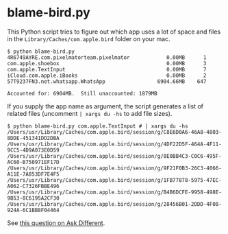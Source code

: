 # blame-bird.py
This Python script tries to figure out which app uses a lot of
space and files in the `Library/Caches/com.apple.bird` folder on your mac.

```
$ python blame-bird.py
4R6749AYRE.com.pixelmatorteam.pixelmator            0.00MB      1
com.apple.shoebox                                   0.00MB      3
com.apple.TextInput                                 0.00MB      7
iCloud.com.apple.iBooks                             0.00MB      2
57T9237FN3.net.whatsapp.WhatsApp                 6904.66MB    647

Accounted for: 6904MB.  Still unaccounted: 1879MB
```

If you supply the app name as argument, the script generates a list of
related files (uncomment `| xargs du -hs` to add file sizes).

```
$ python blame-bird.py com.apple.TextInput # | xargs du -hs
/Users/usr/Library/Caches/com.apple.bird/session/g/C8E6D0A6-46A8-4803-8DDE-451341DD2DBA
/Users/usr/Library/Caches/com.apple.bird/session/g/4DF22D5F-464A-4F11-9CC5-4D9A073E0D59
/Users/usr/Library/Caches/com.apple.bird/session/g/8E0BB4C3-C0C6-495F-AC60-B750971EF17D
/Users/usr/Library/Caches/com.apple.bird/session/g/9F21F0B3-26C3-4066-A11E-7A853DF7E4F5
/Users/usr/Library/Caches/com.apple.bird/session/g/1FB77878-5975-47EC-A062-C7326FBBE496
/Users/usr/Library/Caches/com.apple.bird/session/g/B4B6DCFE-9958-498E-9B53-8C6195A2CF30
/Users/usr/Library/Caches/com.apple.bird/session/g/28456B01-2DDD-4F08-924A-6C1BB8F04464
```

See [this question on Ask Different](http://apple.stackexchange.com/questions/220007).
